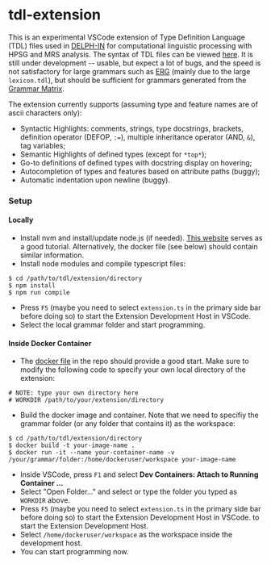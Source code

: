 # tdl-extension

This is an experimental VSCode extension of Type Definition Language (TDL) files used in [DELPH-IN](https://delph-in.github.io/docs/home/Home/) for computational linguistic processing with HPSG and MRS analysis. The syntax of TDL files can be viewed [here](https://delph-in.github.io/docs/tools/TdlRFC/). It is still under development -- usable, but expect a lot of bugs, and the speed is not satisfactory for large grammars such as [ERG](https://github.com/delph-in/erg) (mainly due to the large `lexicon.tdl`), but should be sufficient for grammars generated from the [Grammar Matrix](https://github.com/delph-in/matrix).

The extension currently supports (assuming type and feature names are of ascii characters only):

- Syntactic Highlights: comments, strings, type docstrings, brackets, definition operator (DEFOP, `:=`), multiple inheritance operator (AND, `&`), tag variables;
- Semantic Highlights of defined types (except for `*top*`);
- Go-to definitions of defined types with docstring display on hovering;
- Autocompletion of types and features based on attribute paths (buggy);
- Automatic indentation upon newline (buggy).

### Setup

#### Locally
- Install nvm and install/update node.js (if needed). [This website](https://heynode.com/tutorial/install-nodejs-locally-nvm/) serves as a good tutorial. Alternatively, the docker file (see below) should contain similar information.
- Install node modules and compile typescript files:
```
$ cd /path/to/tdl/extension/directory
$ npm install
$ npm run compile
```
- Press `F5` (maybe you need to select `extension.ts` in the primary side bar before doing so) to start the Extension Development Host in VSCode.
- Select the local grammar folder and start programming.

#### Inside Docker Container
- The [docker file](https://github.com/alexhsu-nlp/tdl-extension/blob/main/Dockerfile) in the repo should provide a good start. Make sure to modify the following code to specify your own local directory of the extension:
```
# NOTE: type your own directory here
# WORKDIR /path/to/your/extension/directory
```
- Build the docker image and container. Note that we need to specifiy the grammar folder (or any folder that contains it) as the workspace:
```
$ cd /path/to/tdl/extension/directory
$ docker build -t your-image-name .
$ docker run -it --name your-container-name -v /your/grammar/folder:/home/dockeruser/workspace your-image-name
```
- Inside VSCode, press `F1` and select **Dev Containers: Attach to Running Container ...**
- Select "Open Folder..." and select or type the folder you typed as `WORKDIR` above.
- Press `F5` (maybe you need to select `extension.ts` in the primary side bar before doing so) to start the Extension Development Host in VSCode. to start the Extension Development Host.
- Select `/home/dockeruser/workspace` as the workspace inside the development host.
- You can start programming now.
